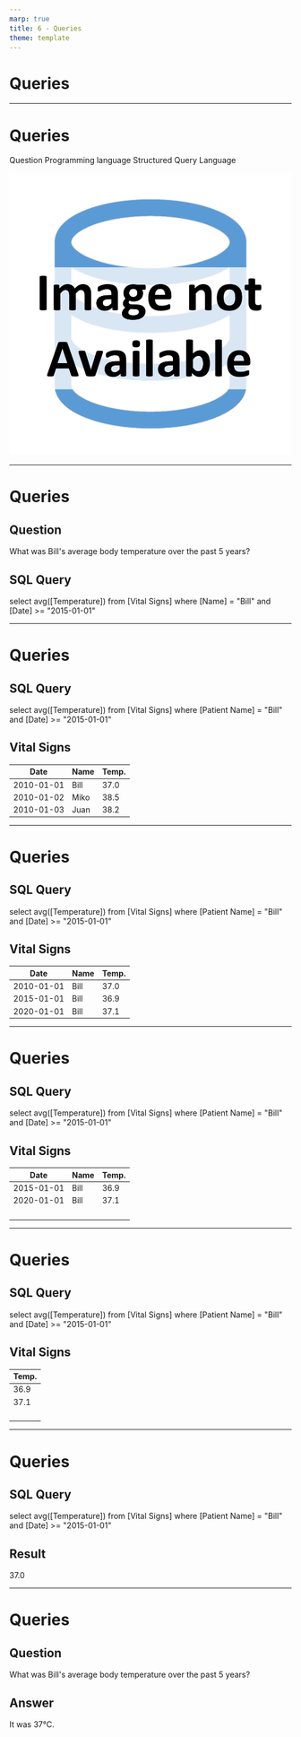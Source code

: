 ```yaml
---
marp: true
title: 6 - Queries
theme: template
---
```


<!-- _class: title-only -->

# Queries

<!--
How do we extract information from tabular data? 

The answer, is a query.
-->

---

<!-- _class: title-two-content-left -->

# Queries

Question
Programming language
Structured Query Language

![image An icon of a magnifying glass in a minimalist style](images/placeholder.png)

<!--
A query is computer representation of a question we want answer using a table of data.

They allow us to ask questions of the data and return answers as results.

Queries are created using programming languages.

More specifically, we use a special type of programming language called a query language.

The most popular query language is Structured Query Language (or SQL for short).

However, you can also perform queries using other programming languages like Python and R.
-->

---

<!-- _class: title-two-content-comparison -->

# Queries

## Question

What was Bill's average 
body temperature 
over the past 5 years?

## SQL Query

select avg([Temperature])
from [Vital Signs]
where [Name] = "Bill"
and [Date] >= "2015-01-01"

<!--
For example, let's say we want to answer the question: "What was Bill's average body temperature over the past 5 years".

We could write this question in the form of a SQL query.

The SQL query allows us to express that we want to:

 - select the average temperature

 - from the Vital Signs table

 - where the patient's name is "Bill"

 - and the date is greater than or equal to January 1, 2015 (which we're assuming is five years ago).

I've intentionally kept this query simple for those of you who have never seen a SQL query before.

However, if you've had some experience with SQL, you may see several ways we could improve this query.
-->

---

<!-- _class: title-two-content-comparison -->

# Queries

## SQL Query

select avg([Temperature])
from [Vital Signs]
where [Patient Name] = "Bill"
and [Date] >= "2015-01-01"

## Vital Signs

| Date       | Name | Temp. |
| ---------- | ---- | ----- |
| 2010-01-01 | Bill | 37.0  |
| 2010-01-02 | Miko | 38.5  |
| 2010-01-03 | Juan | 38.2  | 


<!--
When we execute this query, 

First, the database will scan all of the records in the Vital Signs table 

Next, it will filter out anyone who is not our patient named Bill.
-->

---

<!-- _class: title-two-content-comparison -->

# Queries

## SQL Query

select avg([Temperature])
from [Vital Signs]
where [Patient Name] = "Bill"
and [Date] >= "2015-01-01"

## Vital Signs

| Date       | Name | Temp. |
| ---------- | ---- | ----- |
| 2010-01-01 | Bill | 37.0  |
| 2015-01-01 | Bill | 36.9  |
| 2020-01-01 | Bill | 37.1  | 

<!--
Then, it will filter out any row that is older than January 1, 2015.
-->

---

<!-- _class: title-two-content-comparison -->

# Queries

## SQL Query

select avg([Temperature])
from [Vital Signs]
where [Patient Name] = "Bill"
and [Date] >= "2015-01-01"

## Vital Signs
| Date       | Name   | Temp.  |
| ---------- | ----   | ------ |
| 2015-01-01 | Bill   | 36.9   |
| 2020-01-01 | Bill   | 37.1   |
| &nbsp;     | &nbsp; | &nbsp; | 


<!--
Next, it will select just the Temperature column from the Vital Signs table.
-->

---

<!-- _class: title-two-content-comparison -->

# Queries

## SQL Query

select avg([Temperature])
from [Vital Signs]
where [Patient Name] = "Bill"
and [Date] >= "2015-01-01"

## Vital Signs

| Temp.  |
| ------ |
| 36.9   |
| 37.1   |
| &nbsp; | 

<!--
Finally, it will compute the average of the remaining temperature values.
-->

---

<!-- _class: title-two-content-comparison -->

# Queries

## SQL Query

select avg([Temperature])
from [Vital Signs]
where [Patient Name] = "Bill"
and [Date] >= "2015-01-01"

## Result

37.0

<!--
The computer will then return this value as a result.

As we can see, the result of executing this query is 37 degrees Celsius.
-->

---

<!-- _class: title-two-content-comparison -->

# Queries

## Question
What was Bill's average body temperature over the past 
5 years?

## Answer
It was 37°C.

<!--
Essentially, this is how we get from a question to an answer, using a query.

We start with a question in our natural language,

 - we construct a SQL query to express that question to the computer, 

 - we execute the query which returns a result, 

 - and then we express that result in the form of an answer to the question.

Queries are the primary tool used for extracting information from data in data science.
-->